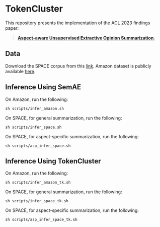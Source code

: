 # TokenCluster

This repository presents the implementation of the ACL 2023 findings paper:

> [**Aspect-aware Unsupervised Extractive Opinion Summarization**](https://arxiv.org/abs/2203.07921),<br/>





## Data

Download the SPACE corpus from this [link](https://github.com/stangelid/qt).
Amazon dataset is publicly available [here](https://github.com/abrazinskas/Copycat-abstractive-opinion-summarizer/tree/master/gold_summs).



## Inference Using SemAE

On Amazon, run the following:
```
sh scripts/infer_amazon.sh
```

On SPACE, for general summarization, run the following:
```
sh scripts/infer_space.sh
```


On SPACE, for aspect-specific summarization, run the following:
```
sh scripts/asp_infer_space.sh
```

## Inference Using TokenCluster

On Amazon, run the following:
```
sh scripts/infer_amazon_tk.sh
```

On SPACE, for general summarization, run the following:
```
sh scripts/infer_space_tk.sh
```


On SPACE, for aspect-specific summarization, run the following:
```
sh scripts/asp_infer_space_tk.sh
```
